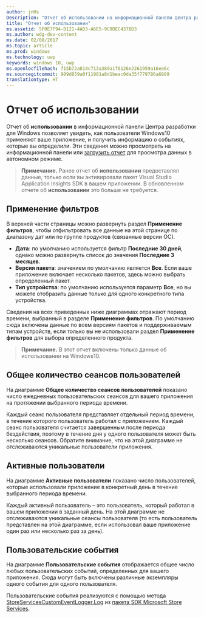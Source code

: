 ```yaml
---
author: jnHs
Description: "Отчет об использовании на информационной панели Центра разработки для Windows позволяет просматривать, как пользователи используют ваше приложение."
title: "Отчет об использовании"
ms.assetid: 5F0E7F94-D121-4AD3-A6E5-9C0DEC437BD3
ms.author: wdg-dev-content
ms.date: 02/08/2017
ms.topic: article
ms.prod: windows
ms.technology: uwp
keywords: windows 10, uwp
ms.openlocfilehash: f15b72a814c713a389a1f6126e2261959a16ee6c
ms.sourcegitcommit: 909d859a0f11981a8d1beac0da35f779786a6889
translationtype: HT
---
```

# <a name="usage-report"></a>Отчет об использовании


Отчет об **использовании** в информационной панели Центра разработки для Windows позволяет увидеть, как пользователи Windows10 применяют ваше приложение, и получить информацию о событиях, которые вы определили. Эти сведения можно просмотреть на информационной панели или [загрузить отчет](download-analytic-reports.md) для просмотра данных в автономном режиме.

> **Примечание.** Ранее отчет об **использовании** предоставлял данные, только если вы активировали пакет Visual Studio Application Insights SDK в вашем приложении. В обновленном отчете об **использовании** это больше не требуется.

## <a name="apply-filters"></a>Применение фильтров


В верхней части страницы можно развернуть раздел **Применение фильтров**, чтобы отфильтровать все данные на этой странице по диапазону дат или по группе продуктов (связанные версии ОС).

-   **Дата**: по умолчанию используется фильтр **Последние 30 дней**, однако можно развернуть список до значения **Последние 3 месяцев**.
-   **Версия пакета**: значением по умолчанию является **Все**. Если ваше приложение включает несколько пакетов, здесь можно выбрать определенный пакет.
-   **Тип устройства**: по умолчанию используется параметр **Все**, но вы можете отобразить данные только для одного конкретного типа устройства.

Сведения на всех приведенных ниже диаграммах отражают период времени, выбранный в разделе **Применение фильтров**. По умолчанию сюда включены данные по всем версиям пакетов и поддерживаемым типам устройств, если только вы не использовали раздел **Применение фильтров** для выбора определенного продукта.

> **Примечание.** В этот отчет включены только данные об использовании на Windows10.

## <a name="total-user-sessions"></a>Общее количество сеансов пользователей

На диаграмме **Общее количество сеансов пользователей** показано число ежедневных пользовательских сеансов для вашего приложения на протяжении выбранного периода времени.

Каждый сеанс пользователя представляет отдельный период времени, в течение которого пользователь работал с приложением. Каждый сеанс пользователя считается завершенным после периода бездействия, поэтому в течение дня у одного пользователя может быть несколько сеансов. Обратите внимание, что на этой диаграмме не отслеживаются уникальные пользователи приложения.

## <a name="active-users"></a>Активные пользователи

На диаграмме **Активные пользователи** показано число пользователей, которые использовали приложение в конкретный день в течение выбранного периода времени.

Каждый активный пользователь – это пользователь, который работал в вашем приложении в заданный день. На этой диаграмме не отслеживаются уникальные сеансы пользователя (то есть пользователь представлен на этой диаграмме, если использовал ваше приложение один раз или несколько раз за день).

## <a name="custom-events"></a>Пользовательские события

На диаграмме **Пользовательские события** отображается общее число любых пользовательских событий, определенных для вашего приложения. Сюда могут быть включены различные экземпляры одного события для одного пользователя.

Пользовательские события реализуются с помощью метода [StoreServicesCustomEventLogger.Log](https://msdn.microsoft.com/library/windows/apps/microsoft.services.store.engagement.storeservicescustomeventlogger.log.aspx) из [пакета SDK Microsoft Store Services](../monetize/microsoft-store-services-sdk.md).



 
